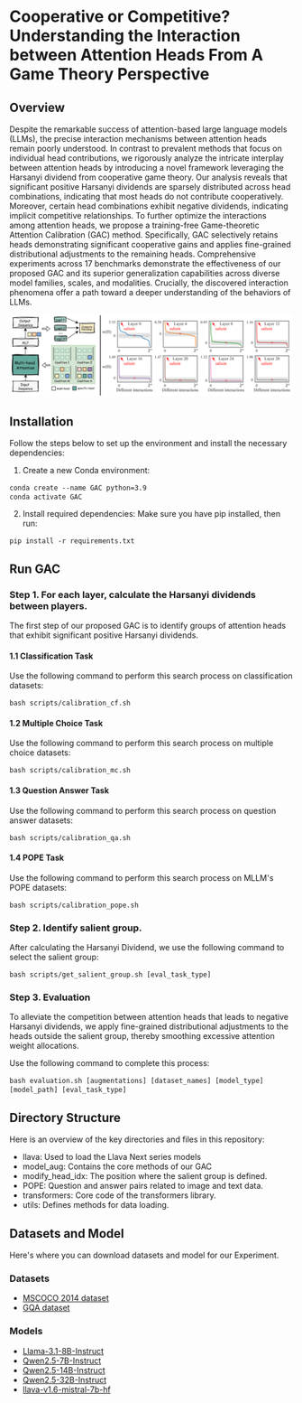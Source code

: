 # Cooperative or Competitive? Understanding the Interaction between Attention Heads From A Game Theory Perspective

## Overview
Despite the remarkable success of attention-based large language models (LLMs), the precise interaction mechanisms between attention heads remain poorly understood.
In contrast to prevalent methods that focus on individual head contributions, we rigorously analyze the intricate interplay between attention heads by introducing a novel framework leveraging the Harsanyi dividend from cooperative game theory.
Our analysis reveals that significant positive Harsanyi dividends are sparsely distributed across head combinations, 
indicating that most heads do not contribute cooperatively. Moreover, certain head combinations exhibit negative dividends, indicating implicit competitive relationships. 
To further optimize the interactions among attention heads, 
we propose a training-free Game-theoretic Attention Calibration (GAC) method. 
Specifically, GAC selectively retains heads demonstrating significant cooperative gains and applies fine-grained distributional adjustments to the remaining heads.
Comprehensive experiments across 17 benchmarks demonstrate the effectiveness of our proposed GAC and its superior generalization capabilities across diverse model families, scales, and modalities.
Crucially, the discovered interaction phenomena offer a path toward a deeper understanding of the behaviors of LLMs.

<p align="center">
<img src="./figure/game_framework.png" width="500px"></img>
</p>

## Installation

Follow the steps below to set up the environment and install the necessary dependencies:

1. Create a new Conda environment:

```
conda create --name GAC python=3.9
conda activate GAC
```

2. Install required dependencies: Make sure you have pip installed, then run:

```
pip install -r requirements.txt
```

## Run GAC

### Step 1. For each layer, calculate the Harsanyi dividends between players.

The first step of our proposed GAC is to identify groups of attention heads that exhibit significant positive Harsanyi dividends.

#### 1.1 Classification Task 
Use the following command to perform this search process on classification datasets:

```
bash scripts/calibration_cf.sh
```

#### 1.2 Multiple Choice Task

Use the following command to perform this search process on multiple choice datasets:

```
bash scripts/calibration_mc.sh
```

#### 1.3 Question Answer Task
Use the following command to perform this search process on question answer datasets:

```
bash scripts/calibration_qa.sh
```

#### 1.4 POPE Task
Use the following command to perform this search process on MLLM's POPE datasets: 

```
bash scripts/calibration_pope.sh
```

### Step 2. Identify salient group.

After calculating the Harsanyi Dividend, we use the following command to select the salient group:

```
bash scripts/get_salient_group.sh [eval_task_type]
```

### Step 3. Evaluation

To alleviate the competition between attention heads that leads to negative Harsanyi dividends, we apply fine-grained distributional adjustments to the heads outside the salient group, thereby smoothing excessive attention weight allocations.

Use the following command to complete this process:

```
bash evaluation.sh [augmentations] [dataset_names] [model_type] [model_path] [eval_task_type]
```

## Directory Structure

Here is an overview of the key directories and files in this repository:

* llava:  Used to load the Llava Next series models
* model_aug:  Contains the core methods of our GAC
* modify_head_idx: The position where the salient group is defined.
* POPE: Question and answer pairs related to image and text data.
* transformers: Core code of the transformers library.
* utils: Defines methods for data loading.


## Datasets and Model

Here's where you can download datasets and model for our Experiment.

### Datasets

* [MSCOCO 2014 dataset](https://cocodataset.org/#home)
* [GQA dataset](https://cs.stanford.edu/people/dorarad/gqa/download.html)

### Models

* [Llama-3.1-8B-Instruct
](https://huggingface.co/meta-llama/Llama-3.1-8B-Instruct)
* [Qwen2.5-7B-Instruct
](https://huggingface.co/Qwen/Qwen2.5-7B-Instruct)
* [Qwen2.5-14B-Instruct](https://huggingface.co/Qwen/Qwen2.5-14B-Instruct)
* [Qwen2.5-32B-Instruct
](https://huggingface.co/Qwen/Qwen2.5-32B-Instruct)
* [llava-v1.6-mistral-7b-hf](https://huggingface.co/llava-hf/llava-v1.6-mistral-7b-hf)